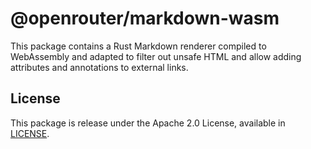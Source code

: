 # @openrouter/markdown-wasm

This package contains a Rust Markdown renderer compiled to WebAssembly and adapted to filter
out unsafe HTML and allow adding attributes and annotations to external links.

## License

This package is release under the Apache 2.0 License, available in [LICENSE](./LICENSE).
